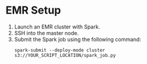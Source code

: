 # EMR Setup

1. Launch an EMR cluster with Spark.
2. SSH into the master node.
3. Submit the Spark job using the following command:
    ```
    spark-submit --deploy-mode cluster s3://YOUR_SCRIPT_LOCATION/spark_job.py
    ```
